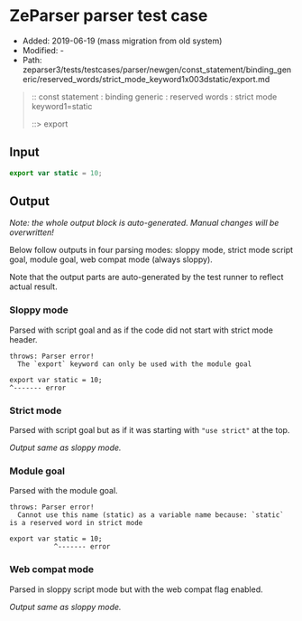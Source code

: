 # ZeParser parser test case

- Added: 2019-06-19 (mass migration from old system)
- Modified: -
- Path: zeparser3/tests/testcases/parser/newgen/const_statement/binding_generic/reserved_words/strict_mode_keyword1x003dstatic/export.md

> :: const statement : binding generic : reserved words : strict mode keyword1=static
>
> ::> export

## Input

`````js
export var static = 10;
`````

## Output

_Note: the whole output block is auto-generated. Manual changes will be overwritten!_

Below follow outputs in four parsing modes: sloppy mode, strict mode script goal, module goal, web compat mode (always sloppy).

Note that the output parts are auto-generated by the test runner to reflect actual result.

### Sloppy mode

Parsed with script goal and as if the code did not start with strict mode header.

`````
throws: Parser error!
  The `export` keyword can only be used with the module goal

export var static = 10;
^------- error
`````

### Strict mode

Parsed with script goal but as if it was starting with `"use strict"` at the top.

_Output same as sloppy mode._

### Module goal

Parsed with the module goal.

`````
throws: Parser error!
  Cannot use this name (static) as a variable name because: `static` is a reserved word in strict mode

export var static = 10;
           ^------- error
`````


### Web compat mode

Parsed in sloppy script mode but with the web compat flag enabled.

_Output same as sloppy mode._
